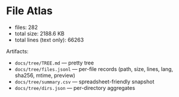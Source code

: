 # File Atlas

- files: 282
- total size: 2188.6 KB
- total lines (text only): 66263

Artifacts:
- `docs/tree/TREE.md` — pretty tree
- `docs/tree/files.jsonl` — per-file records (path, size, lines, lang, sha256, mtime, preview)
- `docs/tree/summary.csv` — spreadsheet-friendly snapshot
- `docs/tree/dirs.json` — per-directory aggregates
